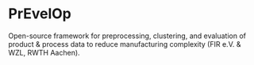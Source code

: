 # PrEvelOp
Open-source framework for preprocessing, clustering, and evaluation of product &amp; process data to reduce manufacturing complexity (FIR e.V. &amp; WZL, RWTH Aachen).
